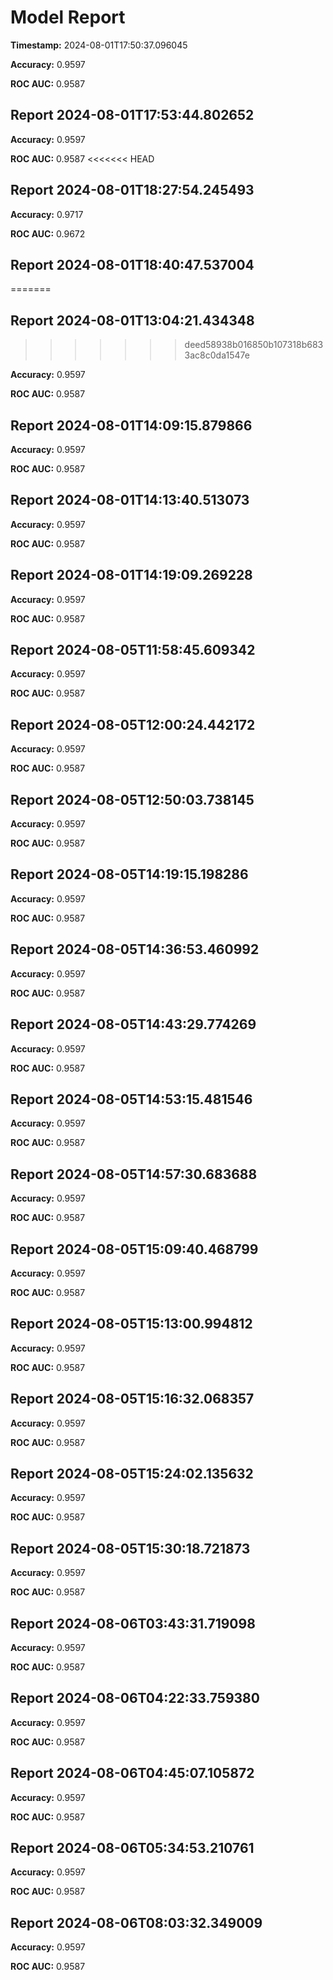 # Model Report

**Timestamp:** 2024-08-01T17:50:37.096045

**Accuracy:** 0.9597

**ROC AUC:** 0.9587
## Report 2024-08-01T17:53:44.802652

**Accuracy:** 0.9597

**ROC AUC:** 0.9587
<<<<<<< HEAD
## Report 2024-08-01T18:27:54.245493

**Accuracy:** 0.9717

**ROC AUC:** 0.9672
## Report 2024-08-01T18:40:47.537004
=======
## Report 2024-08-01T13:04:21.434348
>>>>>>> deed58938b016850b107318b6833ac8c0da1547e

**Accuracy:** 0.9597

**ROC AUC:** 0.9587
## Report 2024-08-01T14:09:15.879866

**Accuracy:** 0.9597

**ROC AUC:** 0.9587
## Report 2024-08-01T14:13:40.513073

**Accuracy:** 0.9597

**ROC AUC:** 0.9587
## Report 2024-08-01T14:19:09.269228

**Accuracy:** 0.9597

**ROC AUC:** 0.9587
## Report 2024-08-05T11:58:45.609342

**Accuracy:** 0.9597

**ROC AUC:** 0.9587
## Report 2024-08-05T12:00:24.442172

**Accuracy:** 0.9597

**ROC AUC:** 0.9587
## Report 2024-08-05T12:50:03.738145

**Accuracy:** 0.9597

**ROC AUC:** 0.9587
## Report 2024-08-05T14:19:15.198286

**Accuracy:** 0.9597

**ROC AUC:** 0.9587
## Report 2024-08-05T14:36:53.460992

**Accuracy:** 0.9597

**ROC AUC:** 0.9587
## Report 2024-08-05T14:43:29.774269

**Accuracy:** 0.9597

**ROC AUC:** 0.9587
## Report 2024-08-05T14:53:15.481546

**Accuracy:** 0.9597

**ROC AUC:** 0.9587
## Report 2024-08-05T14:57:30.683688

**Accuracy:** 0.9597

**ROC AUC:** 0.9587
## Report 2024-08-05T15:09:40.468799

**Accuracy:** 0.9597

**ROC AUC:** 0.9587
## Report 2024-08-05T15:13:00.994812

**Accuracy:** 0.9597

**ROC AUC:** 0.9587
## Report 2024-08-05T15:16:32.068357

**Accuracy:** 0.9597

**ROC AUC:** 0.9587
## Report 2024-08-05T15:24:02.135632

**Accuracy:** 0.9597

**ROC AUC:** 0.9587
## Report 2024-08-05T15:30:18.721873

**Accuracy:** 0.9597

**ROC AUC:** 0.9587
## Report 2024-08-06T03:43:31.719098

**Accuracy:** 0.9597

**ROC AUC:** 0.9587
## Report 2024-08-06T04:22:33.759380

**Accuracy:** 0.9597

**ROC AUC:** 0.9587
## Report 2024-08-06T04:45:07.105872

**Accuracy:** 0.9597

**ROC AUC:** 0.9587
## Report 2024-08-06T05:34:53.210761

**Accuracy:** 0.9597

**ROC AUC:** 0.9587
## Report 2024-08-06T08:03:32.349009

**Accuracy:** 0.9597

**ROC AUC:** 0.9587
